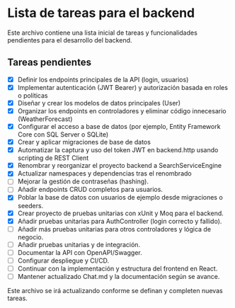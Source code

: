 # Lista de tareas para el backend

Este archivo contiene una lista inicial de tareas y funcionalidades pendientes para el desarrollo del backend.

## Tareas pendientes

- [x] Definir los endpoints principales de la API (login, usuarios)
- [x] Implementar autenticación (JWT Bearer) y autorización basada en roles o políticas
- [x] Diseñar y crear los modelos de datos principales (User)
- [x] Organizar los endpoints en controladores y eliminar código innecesario (WeatherForecast)
- [x] Configurar el acceso a base de datos (por ejemplo, Entity Framework Core con SQL Server o SQLite)
- [x] Crear y aplicar migraciones de base de datos
- [x] Automatizar la captura y uso del token JWT en backend.http usando scripting de REST Client
- [x] Renombrar y reorganizar el proyecto backend a SearchServiceEngine
- [x] Actualizar namespaces y dependencias tras el renombrado
- [ ] Mejorar la gestión de contraseñas (hashing).
- [ ] Añadir endpoints CRUD completos para usuarios.
- [x] Poblar la base de datos con usuarios de ejemplo desde migraciones o seeders.
- [x] Crear proyecto de pruebas unitarias con xUnit y Moq para el backend.
- [x] Añadir pruebas unitarias para AuthController (login correcto y fallido).
- [ ] Añadir más pruebas unitarias para otros controladores y lógica de negocio.
- [ ] Añadir pruebas unitarias y de integración.
- [ ] Documentar la API con OpenAPI/Swagger.
- [ ] Configurar despliegue y CI/CD.
- [ ] Continuar con la implementación y estructura del frontend en React.
- [ ] Mantener actualizado Chat.md y la documentación según se avance.

Este archivo se irá actualizando conforme se definan y completen nuevas tareas.
